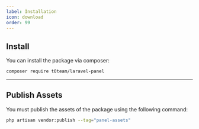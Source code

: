```yaml
---
label: Installation
icon: download
order: 99
---
```


## Install

You can install the package via composer:
```bash
composer require t0team/laravel-panel
```
---

## Publish Assets
You must publish the assets of the package using the following command:

```bash
php artisan vendor:publish --tag="panel-assets"
```

